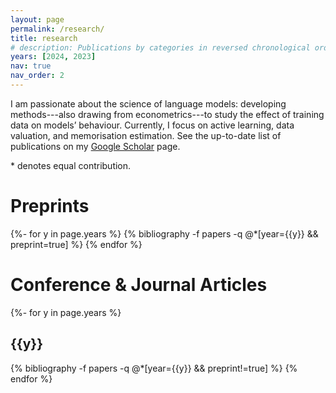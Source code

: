 ```yaml
---
layout: page
permalink: /research/
title: research
# description: Publications by categories in reversed chronological order.
years: [2024, 2023]
nav: true
nav_order: 2
---
```



I am passionate about the science of language models: developing methods---also drawing from econometrics---to study the effect of training data on models’ behaviour. Currently, I focus on active learning, data valuation, and memorisation estimation.
See the up-to-date list of publications on my <a href="https://scholar.google.com/citations?user=uRIcVlAAAAAJ" title="Google Scholar">Google Scholar</a> page.

<span class="star">*</span> denotes equal contribution.


<!-- _pages/publications.md -->
<div class="publications">
<h1>Preprints</h1>
{%- for y in page.years %}
  {% bibliography -f papers -q @*[year={{y}} && preprint=true] %}
{% endfor %}

<h1>Conference & Journal Articles</h1>
{%- for y in page.years %}
  <h2 class="year">{{y}}</h2>
  {% bibliography -f papers -q @*[year={{y}} && preprint!=true] %}
{% endfor %}

</div>
